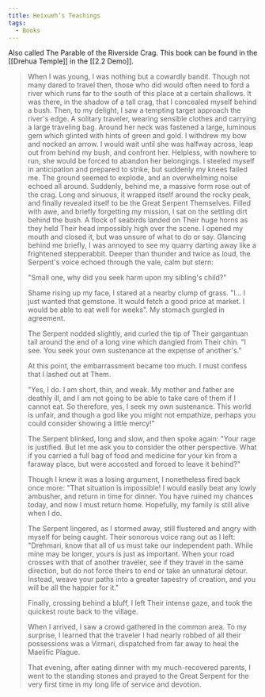 ```yaml
---
title: Heixueh’s Teachings
tags:
  - Books
---
```


Also called The Parable of the Riverside Crag. This book can be found in the [[Drehua Temple]] in the [[2.2 Demo]].

> When I was young, I was nothing but a cowardly bandit. Though not many dared to travel then, those who did would often need to ford a river which runs far to the south of this place at a certain shallows. It was there, in the shadow of a tall crag, that I concealed myself behind a bush. Then, to my delight, I saw a tempting target approach the river's edge. A solitary traveler, wearing sensible clothes and carrying a large traveling bag. Around her neck was fastened a large, luminous gem which glinted with hints of green and gold. I withdrew my bow and nocked an arrow. I would wait until she was halfway across, leap out from behind my bush, and confront her. Helpless, with nowhere to run, she would be forced to abandon her belongings. I steeled myself in anticipation and prepared to strike, but suddenly my knees failed me. The ground seemed to explode, and an overwhelming noise echoed all around. Suddenly, behind me, a massive form rose out of the crag. Long and sinuous, it wrapped itself around the rocky peak, and finally revealed itself to be the Great Serpent Themselves. Filled with awe, and briefly forgetting my mission, I sat on the settling dirt behind the bush. A flock of seabirds landed on Their huge horns as they held Their head impossibly high over the scene. I opened my mouth and closed it, but was unsure of what to do or say. Glancing behind me briefly, I was annoyed to see my quarry darting away like a frightened stepperabbit. Deeper than thunder and twice as loud, the Serpent's voice echoed through the vale, calm but stern:
>
> "Small one, why did you seek harm upon my sibling's child?"
>
>Shame rising up my face, I stared at a nearby clump of grass. "I... I just wanted that gemstone. It would fetch a good price at market. I would be able to eat well for weeks". My stomach gurgled in agreement.
>
> The Serpent nodded slightly, and curled the tip of Their gargantuan tail around the end of a long vine which dangled from Their chin. "I see. You seek your own sustenance at the expense of another's."
>
> At this point, the embarrassment became too much. I must confess that I lashed out at Them.
>
> "Yes, I do. I am short, thin, and weak. My mother and father are deathly ill, and I am not going to be able to take care of them if I cannot eat. So therefore, yes, I seek my own sustenance. This world is unfair, and though a god like you might not empathize, perhaps you could consider showing a little mercy!"
>
> The Serpent blinked, long and slow, and then spoke again: "Your rage is justified. But let me ask you to consider the other perspective. What if you carried a full bag of food and medicine for your kin from a faraway place, but were accosted and forced to leave it behind?"
>
> Though I knew it was a losing argument, I nonetheless fired back once more: "That situation is impossible! I would easily beat any lowly ambusher, and return in time for dinner. You have ruined my chances today, and now I must return home. Hopefully, my family is still alive when I do.
>
> The Serpent lingered, as I stormed away, still flustered and angry with myself for being caught. Their sonorous voice rang out as I left: "Drehmari, know that all of us must take our independent path. While mine may be longer, yours is just as important. When your road crosses with that of another traveler, see if they travel in the same direction, but do not force theirs to end or take an unnatural detour. Instead, weave your paths into a greater tapestry of creation, and you will be all the happier for it."
>
> Finally, crossing behind a bluff, I left Their intense gaze, and took the quickest route back to the village.
>
> When I arrived, I saw a crowd gathered in the common area. To my surprise, I learned that the traveler I had nearly robbed of all their possessions was a Virmari, dispatched from far away to heal the Maelific Plague.
>
> That evening, after eating dinner with my much-recovered parents, I went to the standing stones and prayed to the Great Serpent for the very first time in my long life of service and devotion.